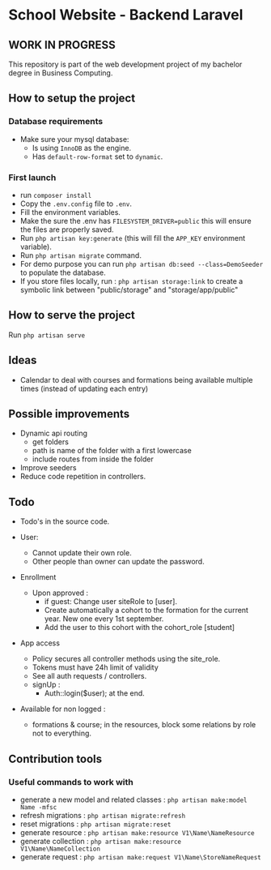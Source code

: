 # School Website - Backend Laravel

## WORK IN PROGRESS

This repository is part of the web development project of my bachelor degree in Business Computing.

## How to setup the project
### Database requirements
- Make sure your mysql database:
    - Is using `InnoDB` as the engine.
    - Has `default-row-format` set to `dynamic`.

### First launch
- run `composer install`
- Copy the `.env.config` file to `.env`.
- Fill the environment variables.
- Make the sure the .env has `FILESYSTEM_DRIVER=public` this will ensure the files are properly saved.
- Run `php artisan key:generate` (this will fill the `APP_KEY` environment variable).
- Run `php artisan migrate` command.
- For demo purpose you can run `php artisan db:seed --class=DemoSeeder` to populate the database.
- If you store files locally, run : `php artisan storage:link` to create a symbolic link between "public/storage" and "storage/app/public"

## How to serve the project
Run `php artisan serve`

## Ideas
- Calendar to deal with courses and formations being available multiple times (instead of updating each entry)

## Possible improvements
- Dynamic api routing
  - get folders
  - path is name of the folder with a first lowercase
  - include routes from inside the folder
- Improve seeders
- Reduce code repetition in controllers.

## Todo
- Todo's in the source code.
- User: 
  - Cannot update their own role.
  - Other people than owner can update the password.

- Enrollment
  - Upon approved :
    - if guest: Change user siteRole to [user].
    - Create automatically a cohort to the formation for the current year. New one every 1st september.
    - Add the user to this cohort with the cohort_role [student]

- App access
  - Policy secures all controller methods using the site_role.
  - Tokens must have 24h limit of validity
  - See all auth requests / controllers.
  - signUp :
      - Auth::login($user); at the end.
  
- Available for non logged :
  - formations & course; in the resources, block some relations by role not to everything.

## Contribution tools
### Useful commands to work with
- generate a new model and related classes : `php artisan make:model Name -mfsc`
- refresh migrations : `php artisan migrate:refresh`
- reset migrations : `php artisan migrate:reset`
- generate resource : `php artisan make:resource V1\Name\NameResource`
- generate collection : `php artisan make:resource V1\Name\NameCollection`
- generate request : `php artisan make:request V1\Name\StoreNameRequest`
